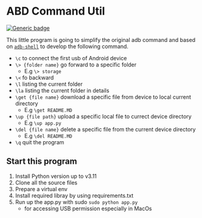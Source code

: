 # ABD Command Util

[![Generic badge](https://img.shields.io/badge/Python-v3.11-blue.svg)](https://shields.io/)


This little program is going to simplify the original adb command and based on [`adb-shell`](https://github.com/JeffLIrion/adb_shell) to develop the following command.

- `\c` to connect the first usb of Android device 
- `\> {folder name}` go forward to a specific folder
    - E.g `\> storage`
- `\<` fo backward
- `\l` listing the current folder
- `\la` listing the current folder in details
- `\get {file name}` download a specific file from device to local current directory
    - E.g `\get README.MD`
- `\up {file path}` upload a specific local file to currect device directory
    - E.g `\up app.py`
- `\del {file name}` delete a specific file from the current device directory
    - E.g `\del README.MD`
- `\q` quit the program

## Start this program
1. Install Python version up to v3.11
2. Clone all the source files
3. Prepare a virtual env
4. Install required libray by using requirements.txt
5. Run up the app.py with sudo `sudo python app.py` 
    - for accessing USB permission especially in MacOs